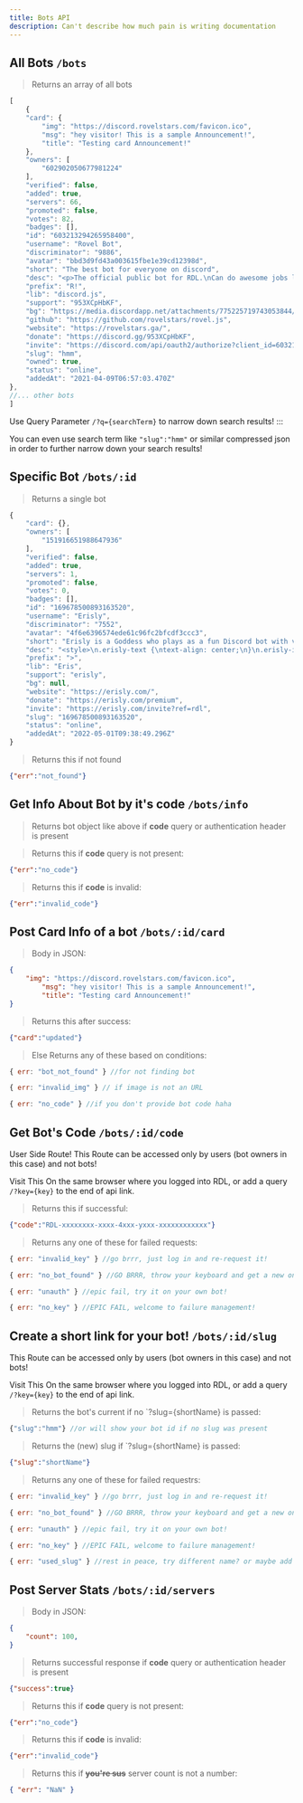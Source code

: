 ```yaml
---
title: Bots API
description: Can't describe how much pain is writing documentation
---
```


## All Bots `/bots`

> Returns an array of all bots

```js
[
    {
    "card": {
        "img": "https://discord.rovelstars.com/favicon.ico",
        "msg": "hey visitor! This is a sample Announcement!",
        "title": "Testing card Announcement!"
    },
    "owners": [
        "602902050677981224"
    ],
    "verified": false,
    "added": true,
    "servers": 66,
    "promoted": false,
    "votes": 82,
    "badges": [],
    "id": "603213294265958400",
    "username": "Rovel Bot",
    "discriminator": "9886",
    "avatar": "bbd3d9fd43a003615fbe1e39cd12398d",
    "short": "The best bot for everyone on discord",
    "desc": "<p>The official public bot for RDL.\nCan do awesome jobs like adding your server on RDL (you&#39;re on the RDL website).</p>\n<p>Check all the cool commands by typing <code>R!help</code></p>\n",
    "prefix": "R!",
    "lib": "discord.js",
    "support": "953XCpHbKF",
    "bg": "https://media.discordapp.net/attachments/775225719743053844/865613582431813662/0bb6dqsiab451.gif",
    "github": "https://github.com/rovelstars/rovel.js",
    "website": "https://rovelstars.ga/",
    "donate": "https://discord.gg/953XCpHbKF",
    "invite": "https://discord.com/api/oauth2/authorize?client_id=603213294265958400&permissions=278100045030&scope=bot",
    "slug": "hmm",
    "owned": true,
    "status": "online",
    "addedAt": "2021-04-09T06:57:03.470Z"
},
//... other bots
]
```

Use Query Parameter `/?q={searchTerm}` to narrow down search results!
:::

You can even use search term like `"slug":"hmm"` or similar compressed json in order to further narrow down your search results!

## Specific Bot `/bots/:id`

> Returns a single bot

```js
{
    "card": {},
    "owners": [
        "151916651988647936"
    ],
    "verified": false,
    "added": true,
    "servers": 1,
    "promoted": false,
    "votes": 0,
    "badges": [],
    "id": "169678500893163520",
    "username": "Erisly",
    "discriminator": "7552",
    "avatar": "4f6e6396574ede61c96fc2bfcdf3ccc3",
    "short": "Erisly is a Goddess who plays as a fun Discord bot with various features such as cleverbot, a global economy, NSFW commands, meme generators, custo...",
    "desc": "<style>\n.erisly-text {\ntext-align: center;\n}\n.erisly-img {\nfloat: left;\nmax-width: 20vw !important;\nmargin: 24px;\n}\n</style>\n\n<h1 class=\"erisly-text\"><a href=\"https://erisly.com\">Click me to visit my full website!</a></h1>\n\n<img class=\"erisly-img\" alt=\"Erisly Banner Image\" src=\"https://erisly.com/assets/img/erisly/birthday6/FullT.png\" />\n\n<div class=\"erisly-text\">\nHiya! My name is Erisly, your friendly neighbourhood Goddess! I use my powers and talents to play as a \"Discord Bot\", where I provide you some quality features and commands for your Discord Server! My commands include NSFW commands, a global economy and idle game, cleverbot, various Discord lookup commands for members, invites and servers, lookup commands for Minecraft, Overwatch and the largest game database RAWG, GIF searching, various meme generators, <b>and so much more!</b> I also know multiple languages, support customizable prefixes for every server, and don't lock any commands or features behind upvotes or donations!\n\n<ul>\n<li><strong>Global Economy + Idle Game</strong>: Collect coins, hire employees, construct floors in your tower to build your empire! Compete with over 50,000 other players across Discord!</li>\n<li><strong>Cleverbot</strong>: Talk to Erisly and have fun conversations with her!</li>\n<li><strong>NSFW Commands</strong>: Use the &quot;>booru&quot; command to search for anime, hentai, ecchi and porn from the most popular NSFW and SFW boorus including Rule34, Gelbooru, Realbooru and more! <strong>NSFW commands can only be used in channels marked as NSFW.</strong></li>\n<li><strong>Game Lookup</strong>: Search up users and servers on Minecraft, and also full user stats for Overwatch. Plus, search the largest game database for any game, thanks to RAWG.</li>\n<li><strong>Random Commands</strong>: Random cats, dogs and bird pictures, password generators, Chuck Norris facts, Garfield and XKCD comics, and more!</li>\n<li><strong>Weather Commands</strong>: Search the current weather, 5 day and 24 hour forecast!</li>\n<li><strong>Image/Meme Generators</strong>: My meme generator commands provide over 100 meme templates to choose from!</li>\n</ul>\n<h3><b>And so much more!</b></h3>\n</div>\n<br />\n<h1 class=\"erisly-text\"><a href=\"https://erisly.com/invite\">So what are you waiting for? Invite me to your server today!</a></h1>",
    "prefix": ">",
    "lib": "Eris",
    "support": "erisly",
    "bg": null,
    "website": "https://erisly.com/",
    "donate": "https://erisly.com/premium",
    "invite": "https://erisly.com/invite?ref=rdl",
    "slug": "169678500893163520",
    "status": "online",
    "addedAt": "2022-05-01T09:38:49.296Z"
}
```

> Returns this if not found

```json
{"err":"not_found"}
```

## Get Info About Bot by it's code `/bots/info`

> Returns bot object like above if **code** query or authentication header is present

> Returns this if **code** query is not present:

```json
{"err":"no_code"}
```

> Returns this if **code** is invalid:

```json
{"err":"invalid_code"}
```

## Post Card Info of a bot `/bots/:id/card`

> Body in JSON:

```json
{
    "img": "https://discord.rovelstars.com/favicon.ico",
        "msg": "hey visitor! This is a sample Announcement!",
        "title": "Testing card Announcement!"
}
```

> Returns this after success:

```json
{"card":"updated"}
```

> Else Returns any of these based on conditions:

```js
{ err: "bot_not_found" } //for not finding bot

{ err: "invalid_img" } // if image is not an URL

{ err: "no_code" } //if you don't provide bot code haha
```

## Get Bot's Code `/bots/:id/code`

User Side Route!
This Route can be accessed only by users (bot owners in this case) and not bots!

Visit This On the same browser where you logged into RDL, or add a query `/?key={key}` to the end of api link.

> Returns this if successful:

```json
{"code":"RDL-xxxxxxxx-xxxx-4xxx-yxxx-xxxxxxxxxxxx"}
```

> Returns any one of these for failed requests:

```js
{ err: "invalid_key" } //go brrr, just log in and re-request it!

{ err: "no_bot_found" } //GO BRRR, throw your keyboard and get a new one!

{ err: "unauth" } //epic fail, try it on your own bot!

{ err: "no_key" } //EPIC FAIL, welcome to failure management!
```

## Create a short link for your bot! `/bots/:id/slug`

This Route can be accessed only by users (bot owners in this case) and not bots!

Visit This On the same browser where you logged into RDL, or add a query `/?key={key}` to the end of api link.

> Returns the bot's current if no `?slug={shortName} is passed:

```js
{"slug":"hmm"} //or will show your bot id if no slug was present
```

> Returns the (new) slug if `?slug={shortName} is passed:

```json
{"slug":"shortName"}
```

> Returns any one of these for failed requestrs:

```js
{ err: "invalid_key" } //go brrr, just log in and re-request it!

{ err: "no_bot_found" } //GO BRRR, throw your keyboard and get a new one!

{ err: "unauth" } //epic fail, try it on your own bot!

{ err: "no_key" } //EPIC FAIL, welcome to failure management!

{ err: "used_slug" } //rest in peace, try different name? or maybe add "bot" to the end of slug that you tried
```

## Post Server Stats `/bots/:id/servers`

> Body in JSON:

```json
{
    "count": 100,
}
```

> Returns successful response if **code** query or authentication header is present

```json
{"success":true}
```

> Returns this if **code** query is not present:

```json
{"err":"no_code"}
```

> Returns this if **code** is invalid:

```json
{"err":"invalid_code"}
```

> Returns this if ~~**you're sus**~~ server count is not a number:

```json
{ "err": "NaN" }
```
